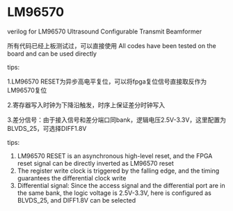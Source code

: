 # LM96570
verilog for LM96570 Ultrasound Configurable Transmit Beamformer

所有代码已经上板测试过，可以直接使用
All codes have been tested on the board and can be used directly

tips:

1.LM96570 RESET为异步高电平复位，可以将fpga复位信号直接取反作为LM96570复位

2.寄存器写入时钟为下降沿触发，时序上保证差分时钟写入

3.差分信号：由于接入信号和差分端口同bank，逻辑电压2.5V-3.3V，这里配置为BLVDS_25，可选择DIFF1.8V

tips:
1. LM96570 RESET is an asynchronous high-level reset, and the FPGA reset signal can be directly inverted as LM96570 reset
2. The register write clock is triggered by the falling edge, and the timing guarantees the differential clock write
3. Differential signal: Since the access signal and the differential port are in the same bank, the logic voltage is 2.5V-3.3V, here is configured as BLVDS_25, and DIFF1.8V can be selected
